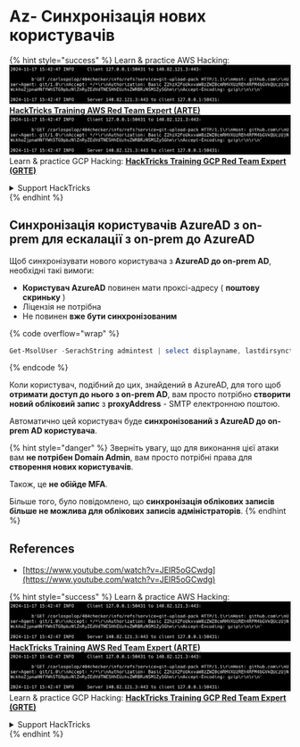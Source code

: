 # Az- Синхронізація нових користувачів

{% hint style="success" %}
Learn & practice AWS Hacking:<img src="../../../../.gitbook/assets/image (1).png" alt="" data-size="line">[**HackTricks Training AWS Red Team Expert (ARTE)**](https://training.hacktricks.xyz/courses/arte)<img src="../../../../.gitbook/assets/image (1).png" alt="" data-size="line">\
Learn & practice GCP Hacking: <img src="../../../../.gitbook/assets/image (2).png" alt="" data-size="line">[**HackTricks Training GCP Red Team Expert (GRTE)**<img src="../../../../.gitbook/assets/image (2).png" alt="" data-size="line">](https://training.hacktricks.xyz/courses/grte)

<details>

<summary>Support HackTricks</summary>

* Check the [**subscription plans**](https://github.com/sponsors/carlospolop)!
* **Join the** 💬 [**Discord group**](https://discord.gg/hRep4RUj7f) or the [**telegram group**](https://t.me/peass) or **follow** us on **Twitter** 🐦 [**@hacktricks\_live**](https://twitter.com/hacktricks\_live)**.**
* **Share hacking tricks by submitting PRs to the** [**HackTricks**](https://github.com/carlospolop/hacktricks) and [**HackTricks Cloud**](https://github.com/carlospolop/hacktricks-cloud) github repos.

</details>
{% endhint %}

## Синхронізація користувачів AzureAD з on-prem для ескалації з on-prem до AzureAD

Щоб синхронізувати нового користувача з **AzureAD до on-prem AD**, необхідні такі вимоги:

* **Користувач AzureAD** повинен мати проксі-адресу ( **поштову скриньку** )
* Ліцензія не потрібна
* Не повинен **вже бути синхронізованим**

{% code overflow="wrap" %}
```powershell
Get-MsolUser -SerachString admintest | select displayname, lastdirsynctime, proxyaddresses, lastpasswordchangetimestamp | fl
```
{% endcode %}

Коли користувач, подібний до цих, знайдений в AzureAD, для того щоб **отримати доступ до нього з on-prem AD**, вам просто потрібно **створити новий обліковий запис** з **proxyAddress** - SMTP електронною поштою.

Автоматично цей користувач буде **синхронізований з AzureAD до on-prem AD користувача**.

{% hint style="danger" %}
Зверніть увагу, що для виконання цієї атаки вам **не потрібен Domain Admin**, вам просто потрібні права для **створення нових користувачів**.

Також, це **не обійде MFA**.

Більше того, було повідомлено, що **синхронізація облікових записів більше не можлива для облікових записів адміністраторів**.
{% endhint %}

## References

* [https://www.youtube.com/watch?v=JEIR5oGCwdg](https://www.youtube.com/watch?v=JEIR5oGCwdg)

{% hint style="success" %}
Learn & practice AWS Hacking:<img src="../../../../.gitbook/assets/image (1).png" alt="" data-size="line">[**HackTricks Training AWS Red Team Expert (ARTE)**](https://training.hacktricks.xyz/courses/arte)<img src="../../../../.gitbook/assets/image (1).png" alt="" data-size="line">\
Learn & practice GCP Hacking: <img src="../../../../.gitbook/assets/image (2).png" alt="" data-size="line">[**HackTricks Training GCP Red Team Expert (GRTE)**<img src="../../../../.gitbook/assets/image (2).png" alt="" data-size="line">](https://training.hacktricks.xyz/courses/grte)

<details>

<summary>Support HackTricks</summary>

* Check the [**subscription plans**](https://github.com/sponsors/carlospolop)!
* **Join the** 💬 [**Discord group**](https://discord.gg/hRep4RUj7f) or the [**telegram group**](https://t.me/peass) or **follow** us on **Twitter** 🐦 [**@hacktricks\_live**](https://twitter.com/hacktricks\_live)**.**
* **Share hacking tricks by submitting PRs to the** [**HackTricks**](https://github.com/carlospolop/hacktricks) and [**HackTricks Cloud**](https://github.com/carlospolop/hacktricks-cloud) github repos.

</details>
{% endhint %}
